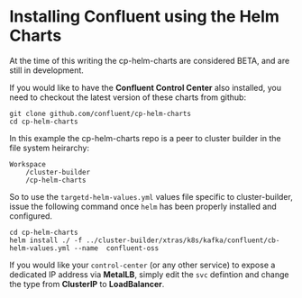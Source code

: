Installing Confluent using the Helm Charts
==========================================

At the time of this writing the cp-helm-charts are considered BETA, and are still in development.

If you would like to have the __Confluent Control Center__ also installed, you need to checkout the latest version of these charts from github:

```
git clone github.com/confluent/cp-helm-charts
cd cp-helm-charts
```

In this example the cp-helm-charts repo is a peer to cluster builder in the file system heirarchy:

```
Workspace
    /cluster-builder
    /cp-helm-charts
```

So to use the `targetd-helm-values.yml` values file specific to cluster-builder, issue the following command once `helm` has been properly installed and configured.

```
cd cp-helm-charts
helm install ./ -f ../cluster-builder/xtras/k8s/kafka/confluent/cb-helm-values.yml --name  confluent-oss
```

If you would like your `control-center` (or any other service) to expose a dedicated IP address via __MetalLB__, simply edit the `svc` defintion and change the type from __ClusterIP__ to __LoadBalancer__.

